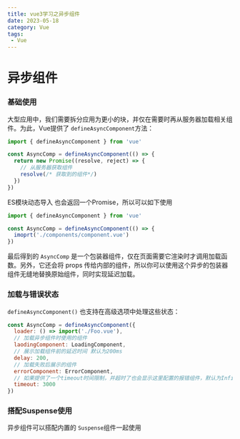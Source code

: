 ```yaml
---
title: vue3学习之异步组件
date: 2023-05-18
category: Vue
tags:
 - Vue
---
```


# 异步组件

### 基础使用

大型应用中，我们需要拆分应用为更小的块，并仅在需要时再从服务器加载相关组件。为此，Vue提供了 `defineAsyncComponent`方法：

```js
import { defineAsyncComponent } from 'vue'

const AsyncComp = defineAsyncComponent(() => {
  return new Promise((resolve, reject) => {
    // 从服务器获取组件
    resolve(/* 获取到的组件*/)
  })
})
```

ES模块动态导入 也会返回一个Promise，所以可以如下使用

```js
import { defineAsyncComponent } from 'vue'

const AsyncComp = defineAsyncComponent(() => {
  imoprt('./components/component.vue')
})
```

最后得到的 `AsyncComp` 是一个包装器组件，仅在页面需要它渲染时才调用加载函数。另外，它还会将 props 传给内部的组件，所以你可以使用这个异步的包装器组件无缝地替换原始组件，同时实现延迟加载。

### 加载与错误状态

`defineAsyncComponent()` 也支持在高级选项中处理这些状态：

```js
const AsyncComp = defineAsyncComponent({
  loader: () => import('./Foo.vue'),
  // 加载异步组件时使用的组件
  laodingComponent: LoadingComponent,
  // 展示加载组件前的延迟时间 默认为200ms
  delay: 200,
  // 加载失败后展示的组件
  errorComponent: ErrorComponent,
  // 如果提供了一个timeout时间限制，并超时了也会显示这里配置的报错组件，默认为Infinity
  timeout: 3000
})
```

### 搭配Suspense使用

异步组件可以搭配内置的 `Suspense`组件一起使用